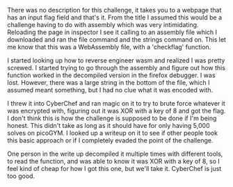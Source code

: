 
There was no description for this challenge, it takes you to a webpage that has an input flag field and that's it. From the title I assumed this would be a challenge having to do with assembly which was very intimidating. Reloading the page in inspector I see it calling to an assembly file which I downloaded and ran the file command and the strings command on. This let me know that this was a WebAssembly file, with a 'checkflag' function.

I started looking up how to reverse engineer wasm and realized I was pretty screwed. I started trying to go through the assembly and figure out how this function worked in the decompiled version in the firefox debugger. I was lost. However, there was a large string in the bottom of the file, which I assumed meant something, but I had no clue what it was encoded with. 

I threw it into CyberChef and ran magic on it to try to brute force whatever it was encrypted with, figuring out it was XOR with a key of 8 and got the flag. I don't think this is how the challenge is supposed to be done if I'm being honest. This didn't take as long as it should have for only having 5,000 solves on picoGYM. I looked up a writeup on it to see if other people took this basic approach or if I completely evaded the point of the challenge.

One person in the write up decompiled it multiple times with different tools, to read the function, and was able to know it was XOR with a key of 8, so I feel kind of cheap for how I got this one, but we'll take it. CyberChef is just too good. 
